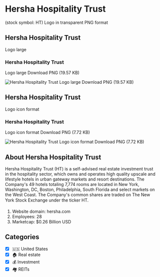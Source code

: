 # Hersha Hospitality Trust
 (stock symbol: HT) Logo in transparent PNG format

## Hersha Hospitality Trust
 Logo large

### Hersha Hospitality Trust
 Logo large Download PNG (19.57 KB)

![Hersha Hospitality Trust
 Logo large Download PNG (19.57 KB)](/img/orig/HT_BIG-8f2fc33a.png)

## Hersha Hospitality Trust
 Logo icon format

### Hersha Hospitality Trust
 Logo icon format Download PNG (7.72 KB)

![Hersha Hospitality Trust
 Logo icon format Download PNG (7.72 KB)](/img/orig/HT-9cf0fa7a.png)

## About Hersha Hospitality Trust


Hersha Hospitality Trust (HT) is a self-advised real estate investment trust in the hospitality sector, which owns and operates high quality upscale and lifestyle hotels in urban gateway markets and resort destinations. The Company's 49 hotels totaling 7,774 rooms are located in New York, Washington, DC, Boston, Philadelphia, South Florida and select markets on the West Coast. The Company's common shares are traded on The New York Stock Exchange under the ticker HT.

1. Website domain: hersha.com
2. Employees: 28
3. Marketcap: $0.26 Billion USD


## Categories
- [x] 🇺🇸 United States
- [x] 🏠 Real estate
- [x] 💰 Investment
- [x] 🏘️ REITs
